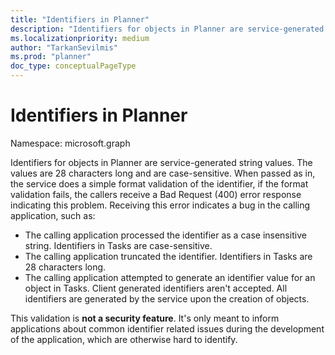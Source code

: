 ```yaml
---
title: "Identifiers in Planner"
description: "Identifiers for objects in Planner are service-generated string values. The values are 28 characters long and are case-sensitive. When passed as in, the service does a simple format validation of the identifier, if the format validation fails, the callers receive a Bad Request (400) error response indicating this problem. Receiving this error indicates a bug in the calling application, such as:"
ms.localizationpriority: medium
author: "TarkanSevilmis"
ms.prod: "planner"
doc_type: conceptualPageType
---
```


# Identifiers in Planner

Namespace: microsoft.graph

Identifiers for objects in Planner are service-generated string values. The values are 28 characters long and are case-sensitive. When passed as in, the service does a simple format validation of the identifier, if the format validation fails, the callers receive a Bad Request (400) error response indicating this problem. Receiving this error indicates a bug in the calling application, such as:

- The calling application processed the identifier as a case insensitive string. Identifiers in Tasks are case-sensitive.
- The calling application truncated the identifier. Identifiers in Tasks are 28 characters long.
- The calling application attempted to generate an identifier value for an object in Tasks. Client generated identifiers aren't accepted. All identifiers are generated by the service upon the creation of objects.

This validation is **not a security feature**. It's only meant to inform applications about common identifier related issues during the development of the application, which are otherwise hard to identify.

